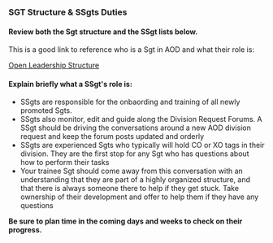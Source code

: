 ### SGT Structure & SSgts Duties

#### Review both the Sgt structure and the SSgt lists below.

This is a good link to reference who is a Sgt in AOD and what their role is:

[Open Leadership Structure](https://tracker.clanaod.net/reports/leadership)

#### Explain briefly what a SSgt's role is:

* SSgts are responsible for the onbaording and training of all newly promoted Sgts.
* SSgts also monitor, edit and guide along the Division Request Forums. A SSgt should be driving the conversations around a new AOD division request and keep the forum posts updated and orderly
* SSgts are experienced Sgts who typically will hold CO or XO tags in their division. They are the first stop for any Sgt who has questions about how to perform their tasks
* Your trainee Sgt should come away from this conversation with an understanding that they are part of a highly organized structure, and that there is always someone there to help if they get stuck. Take ownership of their development and offer to help them if they have any questions
    
**Be sure to plan time in the coming days and weeks to check on their progress.**